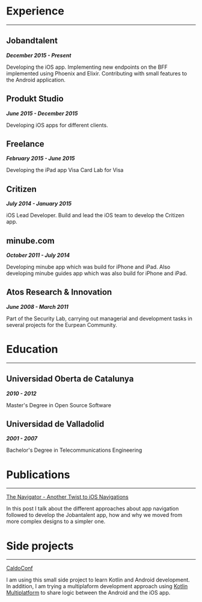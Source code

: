 # Experience

---

## Jobandtalent

_**December 2015 - Present**_

Developing the iOS app.
Implementing new endpoints on the BFF implemented using Phoenix and Elixir.
Contributing with small features to the Android application.

## Produkt Studio

_**June 2015 - December 2015**_

Developing iOS apps for different clients.

## Freelance

_**February 2015 - June 2015**_

Developing the iPad app Visa Card Lab for Visa

## Critizen

_**July 2014 - January 2015**_

iOS Lead Developer. Build and lead the iOS team to develop the Critizen app.

## minube.com

_**October 2011 - July 2014**_

Developing minube app which was build for iPhone and iPad. Also developing minube guides app which was also build for iPhone and iPad.

## Atos Research & Innovation

_**June 2008 - March 2011**_

Part of the Security Lab, carrying out managerial and development tasks in several projects for the Eurpean Community.

# Education

---

## Universidad Oberta de Catalunya

_**2010 - 2012**_

Master's Degree in Open Source Software

## Universidad de Valladolid

_**2001 - 2007**_

Bachelor's Degree in Telecommunications Engineering

# Publications

---

[The Navigator - Another Twist to iOS Navigations](https://jobandtalent.engineering/the-navigator-420b24fc57da?source=friends_link&sk=a0dbbedd3f087f0750a3cdc072e679d3)

In this post I talk about the different approaches about app navigation followed to develop the Jobantalent app, how and why we moved from more complex designs to a simpler one.

# Side projects

---

[CaldoConf](https://github.com/caldofran/caldoconf-mobile)

I am using this small side project to learn Kotlin and Android development. In addition, I am trying a multiplaform development approach using [Kotlin Multiplatform](https://kotlinlang.org/lp/mobile/) to share logic between the Android and the iOS app.
